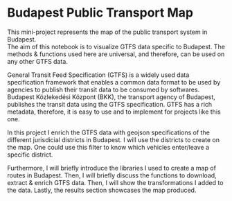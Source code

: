 # Budapest Public Transport Map

This mini-project represents the map of the public transport system in Budapest. \
The aim of this notebook is to visualize GTFS data specific to Budapest. The methods & functions used here are universal, and therefore, can be used on any other GTFS data.

General Transit Feed Specification (GTFS) is a widely used data specification framework that enables a common data format to be used by agencies to publish their transit data to be consumed by softwares. Budapest Közlekedési Központ (BKK), the transport agency of Budapest, publishes the transit data using the GTFS specification. GTFS has a rich metadata, therefore, it is easy to use and to implement for projects like this one.

In this project I enrich the GTFS data with geojson specifications of the different jurisdicial districts in Budapest. I will use the districts to create on the map. One could use this filter to know which vehicles enter/leave a specific district.

Furthermore, I will briefly introduce the libraries I used to create a map of routes in Budapest. Then, I will briefly discuss the functions to download, extract & enrich GTFS data. Then, I will show the transformations I added to the data. Lastly, the results section showcases the map produced.
